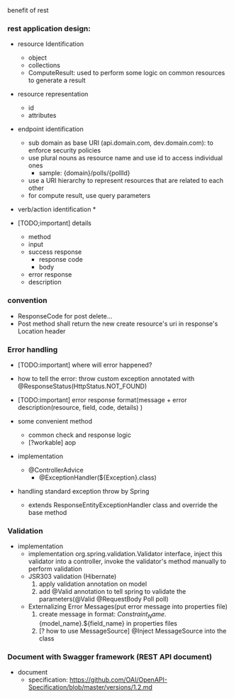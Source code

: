 benefit of rest


### rest application design:
* resource Identification
	* object
	* collections
	* ComputeResult: used to perform some logic on common resources to generate a result
* resource representation
	* id
	* attributes
* endpoint identification
	* sub domain as base URI (api.domain.com, dev.domain.com): to enforce security policies
	* use plural nouns as resource name and use id to access individual ones
		* sample: {domain}/polls/{pollId}
	* use a URI hierarchy to represent resources that are related to each other
	* for compute result, use query parameters
* verb/action identification
	* 
	
* [TODO;important] details
	* method
	* input
	* success response
		* response code
		* body
	* error response
	* description
	
	
### convention
* ResponseCode for post delete...
* Post method shall return the new create resource's uri in response's Location header



### Error handling
* [TODO:important] where will error happened?
* how to tell the error: throw custom exception annotated with @ResponseStatus(HttpStatus.NOT_FOUND)
* [TODO:important] error response format(message + error description(resource, field, code, details) )

* some convenient method
	* common check and response logic
	* [?workable] aop
	
* implementation
    * @ControllerAdvice
		* @ExceptionHandler(${Exception}.class)
		
* handling standard exception throw by Spring
	* extends ResponseEntityExceptionHandler class and override the base method
		
### Validation

* implementation
	* implementation org.spring.validation.Validator interface, inject this validator into a controller, invoke the validator's method manually to perform validation
	* JSR303 validation (Hibernate)
	  1. apply validation annotation on model
	  2. add @Valid annotation to tell spring to validate the parameters(@Valid @RequestBody Poll poll)
	* Externalizing Error Messages(put error message into properties file)
	  1. create message in format: ${Constraint_Name}.${model_name}.${field_name} in properties files
	  2. [? how to use MessageSource] @Inject MessageSource into the class
	  
	  
###  Document with Swagger framework (REST API document)
* document
	* specification: https://github.com/OAI/OpenAPI-Specification/blob/master/versions/1.2.md
